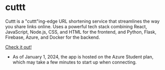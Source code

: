 # cuttt
Cuttt is a "cuttt"ing-edge URL shortening service that streamlines the way you share links online. 
Uses a powerful tech stack combining React, JavaScript, Node.js, CSS, and HTML for the frontend, and Python, Flask, Firebase, Azure, and Docker for the backend.

[Check it out!](https://cuttt.azurewebsites.net/app)
* As of January 1, 2024, the app is hosted on the Azure Student plan, which may take a few minutes to start up when connecting.
